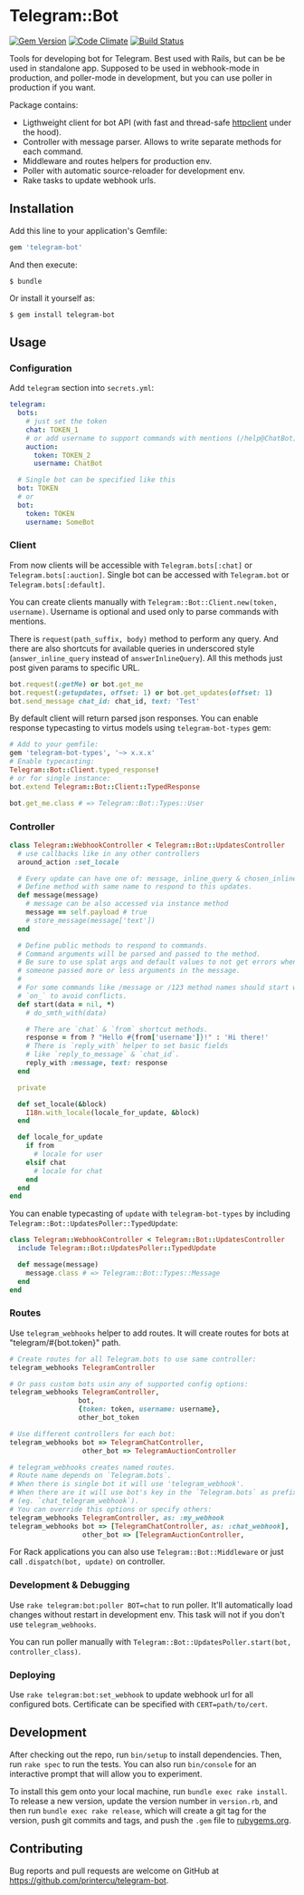 # Telegram::Bot

[![Gem Version](https://badge.fury.io/rb/telegram-bot.svg)](http://badge.fury.io/rb/telegram-bot)
[![Code Climate](https://codeclimate.com/github/printercu/telegram-bot/badges/gpa.svg)](https://codeclimate.com/github/printercu/telegram-bot)
[![Build Status](https://travis-ci.org/printercu/telegram-bot.svg)](https://travis-ci.org/printercu/telegram-bot)

Tools for developing bot for Telegram. Best used with Rails, but can be be used in
standalone app. Supposed to be used in webhook-mode in production, and poller-mode
in development, but you can use poller in production if you want.

Package contains:

- Ligthweight client for bot API (with fast and thread-safe
  [httpclient](https://github.com/nahi/httpclient) under the hood).
- Controller with message parser. Allows to write separate methods for each command.
- Middleware and routes helpers for production env.
- Poller with automatic source-reloader for development env.
- Rake tasks to update webhook urls.

## Installation

Add this line to your application's Gemfile:

```ruby
gem 'telegram-bot'
```

And then execute:

    $ bundle

Or install it yourself as:

    $ gem install telegram-bot

## Usage

### Configuration

Add `telegram` section into `secrets.yml`:

```yml
telegram:
  bots:
    # just set the token
    chat: TOKEN_1
    # or add username to support commands with mentions (/help@ChatBot)
    auction:
      token: TOKEN_2
      username: ChatBot

  # Single bot can be specified like this
  bot: TOKEN
  # or
  bot:
    token: TOKEN
    username: SomeBot
```

### Client

From now clients will be accessible with `Telegram.bots[:chat]` or `Telegram.bots[:auction]`.
Single bot can be accessed with `Telegram.bot` or `Telegram.bots[:default]`.

You can create clients manually with `Telegram::Bot::Client.new(token, username)`.
Username is optional and used only to parse commands with mentions.

There is `request(path_suffix, body)` method to perform any query.
And there are also shortcuts for available queries in underscored style
(`answer_inline_query` instead of `answerInlineQuery`).
All this methods just post given params to specific URL.

```ruby
bot.request(:getMe) or bot.get_me
bot.request(:getupdates, offset: 1) or bot.get_updates(offset: 1)
bot.send_message chat_id: chat_id, text: 'Test'
```

By default client will return parsed json responses. You can enable
response typecasting to virtus models using `telegram-bot-types` gem:
```ruby
# Add to your gemfile:
gem 'telegram-bot-types', '~> x.x.x'
# Enable typecasting:
Telegram::Bot::Client.typed_response!
# or for single instance:
bot.extend Telegram::Bot::Client::TypedResponse

bot.get_me.class # => Telegram::Bot::Types::User
```

### Controller

```ruby
class Telegram::WebhookController < Telegram::Bot::UpdatesController
  # use callbacks like in any other controllers
  around_action :set_locale

  # Every update can have one of: message, inline_query & chosen_inline_result.
  # Define method with same name to respond to this updates.
  def message(message)
    # message can be also accessed via instance method
    message == self.payload # true
    # store_message(message['text'])
  end

  # Define public methods to respond to commands.
  # Command arguments will be parsed and passed to the method.
  # Be sure to use splat args and default values to not get errors when
  # someone passed more or less arguments in the message.
  #
  # For some commands like /message or /123 method names should start with
  # `on_` to avoid conflicts.
  def start(data = nil, *)
    # do_smth_with(data)

    # There are `chat` & `from` shortcut methods.
    response = from ? "Hello #{from['username']}!" : 'Hi there!'
    # There is `reply_with` helper to set basic fields
    # like `reply_to_message` & `chat_id`.
    reply_with :message, text: response
  end

  private

  def set_locale(&block)
    I18n.with_locale(locale_for_update, &block)
  end

  def locale_for_update
    if from
      # locale for user
    elsif chat
      # locale for chat
    end
  end
end
```

You can enable typecasting of `update` with `telegram-bot-types` by including
`Telegram::Bot::UpdatesPoller::TypedUpdate`:

```ruby
class Telegram::WebhookController < Telegram::Bot::UpdatesController
  include Telegram::Bot::UpdatesPoller::TypedUpdate

  def message(message)
    message.class # => Telegram::Bot::Types::Message
  end
end
```

### Routes

Use `telegram_webhooks` helper to add routes. It will create routes for bots
at "telegram/#{bot.token}" path.

```ruby
# Create routes for all Telegram.bots to use same controller:
telegram_webhooks TelegramController

# Or pass custom bots usin any of supported config options:
telegram_webhooks TelegramController,
                 bot,
                 {token: token, username: username},
                 other_bot_token

# Use different controllers for each bot:
telegram_webhooks bot => TelegramChatController,
                  other_bot => TelegramAuctionController

# telegram_webhooks creates named routes.
# Route name depends on `Telegram.bots`.
# When there is single bot it will use 'telegram_webhook'.
# When there are it will use bot's key in the `Telegram.bots` as prefix
# (eg. `chat_telegram_webhook`).
# You can override this options or specify others:
telegram_webhooks TelegramController, as: :my_webhook
telegram_webhooks bot => [TelegramChatController, as: :chat_webhook],
                  other_bot => [TelegramAuctionController,
```

For Rack applications you can also use `Telegram::Bot::Middleware` or just
call `.dispatch(bot, update)` on controller.

### Development & Debugging

Use `rake telegram:bot:poller BOT=chat` to run poller. It'll automatically load
changes without restart in development env. This task will not if you don't use
`telegram_webhooks`.

You can run poller manually with
`Telegram::Bot::UpdatesPoller.start(bot, controller_class)`.

### Deploying

Use `rake telegram:bot:set_webhook` to update webhook url for all configured bots.
Certificate can be specified with `CERT=path/to/cert`.

## Development

After checking out the repo, run `bin/setup` to install dependencies.
Then, run `rake spec` to run the tests.
You can also run `bin/console` for an interactive prompt that will allow you to experiment.

To install this gem onto your local machine, run `bundle exec rake install`.
To release a new version, update the version number in `version.rb`,
and then run `bundle exec rake release`, which will create a git tag for the version,
push git commits and tags, and push the `.gem` file to [rubygems.org](https://rubygems.org).

## Contributing

Bug reports and pull requests are welcome on GitHub at https://github.com/printercu/telegram-bot.
